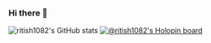 ### Hi there 👋

<!--
**ritish1082/ritish1082** is a ✨ _special_ ✨ repository because its `README.md` (this file) appears on your GitHub profile.

Here are some ideas to get you started:

- 🔭 I’m currently working on ...
- 🌱 I’m currently learning ...
- 👯 I’m looking to collaborate on ...
- 🤔 I’m looking for help with ...
- 💬 Ask me about ...
- 📫 How to reach me: ...
- 😄 Pronouns: ...
- ⚡ Fun fact: ...
-->

    
![ritish1082's GitHub stats](https://github-readme-stats.vercel.app/api?username=ritish1082&count_private=true&show_icons=true&theme=radical)
[![@ritish1082's Holopin board](https://holopin.io/api/user/board?user=ritish1082)](https://holopin.io/@ritish1082)


